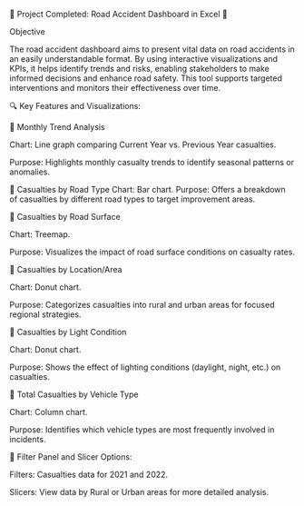 🌟 Project Completed: Road Accident Dashboard in Excel 🌟

Objective

The road accident dashboard aims to present vital data on road accidents in an easily understandable format. By using interactive visualizations and KPIs, it helps identify trends and risks, enabling stakeholders to make informed decisions and enhance road safety. This tool supports targeted interventions and monitors their effectiveness over time.

🔍 Key Features and Visualizations:

	Monthly Trend Analysis

Chart: Line graph comparing Current Year vs. Previous Year casualties.

Purpose: Highlights monthly casualty trends to identify seasonal patterns or anomalies.

	Casualties by Road Type
Chart: Bar chart.
Purpose: Offers a breakdown of casualties by different road types to target improvement areas.


	Casualties by Road Surface

Chart: Treemap.

Purpose: Visualizes the impact of road surface conditions on casualty rates.


	Casualties by Location/Area

Chart: Donut chart.

Purpose: Categorizes casualties into rural and urban areas for focused regional strategies.


	Casualties by Light Condition

Chart: Donut chart.

Purpose: Shows the effect of lighting conditions (daylight, night, etc.) on casualties.


	Total Casualties by Vehicle Type

Chart: Column chart.

Purpose: Identifies which vehicle types are most frequently involved in incidents.


	Filter Panel and Slicer Options:

Filters: Casualties data for 2021 and 2022.

Slicers: View data by Rural or Urban areas for more detailed analysis.


